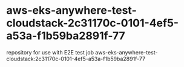 # aws-eks-anywhere-test-cloudstack-2c31170c-0101-4ef5-a53a-f1b59ba2891f-77
repository for use with E2E test job aws-eks-anywhere-test-cloudstack:2c31170c-0101-4ef5-a53a-f1b59ba2891f-77
